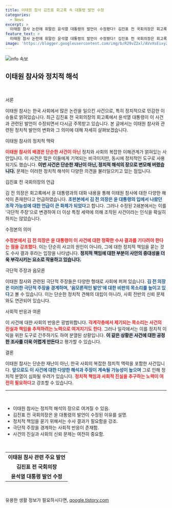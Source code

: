 ```yaml
---
title: 이태원 참사 김진표 회고록 속 대통령 발언 수정
categories:
  - News
excerpt: >
  이태원 참사 논란에 휘말린 윤석열 대통령의 발언이 수정됐다! 김진표 전 국회의장은 회고록에서 특정 세력 조작 가능성을 ‘극단적 주장’으로 변경, 정치적 책임 조사가 필요하다고 강조했다. 과연 진실은 무엇일까?
feature_text: >
  이태원 참사 논란에 휘말린 윤석열 대통령의 발언이 수정됐다! 김진표 전 국회의장은 회고록에서 특정 세력 조작 가능성을 ‘극단적 주장’으로 변경, 정치적 책임 조사가 필요하다고 강조했다. 과연 진실은 무엇일까?
image: 'https://blogger.googleusercontent.com/img/b/R29vZ2xl/AVvXsEixyZcFfHzMRdzZMjFBmAUKJYCLCGyLL1o632UiGVXcaFdKo_bkvkuCioo0uUKlGfBVcT3P84aROyZIXSBEx3Aw5nCQ3pTgDom1WDC4m8eifvWiAmWEEVb4x6G_l8C0QH225ldMjyaFvpxGEBGNO37VmDTDMHGhJPq73UglMfDca1-0aw/s1600/blogspot.png'
---
```


<p><img src="https://blogger.googleusercontent.com/img/b/R29vZ2xl/AVvXsEixyZcFfHzMRdzZMjFBmAUKJYCLCGyLL1o632UiGVXcaFdKo_bkvkuCioo0uUKlGfBVcT3P84aROyZIXSBEx3Aw5nCQ3pTgDom1WDC4m8eifvWiAmWEEVb4x6G_l8C0QH225ldMjyaFvpxGEBGNO37VmDTDMHGhJPq73UglMfDca1-0aw/s1600/blogspot.png" alt="info 속보" /></p>

<h2 data-ke-size="size26">이태원 참사와 정치적 해석</h2>

<p data-ke-size="size16">&nbsp;</p>

<p>서론</p>

<p>이태원 참사는 한국 사회에서 많은 논란을 일으킨 사건으로, 특히 정치적으로 민감한 이슈들로 얽혀있습니다. 최근 김진표 전 국회의장의 회고록에서 윤석열 대통령이 이 사건과 관련된 발언이 수정되면서 다시금 주목받고 있습니다. 본 글에서는 이태원 참사와 관련된 정치적 발언의 변화와 그 의미에 대해 자세히 살펴보겠습니다.</p>

<p>이태원 참사의 정치적 맥락</p>

<p><b><span style="color: #ee2323;">이태원 참사의 배경은 단순한 사건이 아닌</span></b> 정치와 사회의 복잡한 이해관계가 얽혀있는 사안입니다. 이 사건은 많은 이들에게 기억되는 비극이지만, 동시에 정치적인 도구로 사용되기도 했습니다. <b><span style="background-color: #21538527;">이번 사건은 단순한 재난이 아닌, 정치적 해석의 장으로 변모해 버렸습니다.</span></b> 문제는 이러한 정치적 해석이 다양한 의견을 불러일으키고 있는 점입니다.</p>

<p>김진표 전 국회의장의 언급</p>

<p>김 전 의장은 회고록에서 윤 대통령과의 대화 내용을 통해 이태원 참사에 대한 다양한 해석이 존재한다고 언급하였습니다. <b><span style="color: #1a5490;">초판본에서 김 전 의장은 윤 대통령의 입에서 나왔던 조작 가능성에 대한 언급이 큰 화제가 되었다</span></b>고 합니다. 그러나 수정된 2쇄본에서는 이를 ‘극단적 주장’으로 변경하여 더 이상 특정 세력에 의해 조작된 사건이라는 인식을 확실히 하지는 않았습니다.</p>

<p>수정본의 의미</p>

<p><b><span style="color: #ee2323;">수정본에서 김 전 의장은 윤 대통령이 이 사건에 대한 정확한 수사 결과를 기다려야 한다는 점을 강조했다</span></b>. 이는 단순히 사고의 원인이 아니라, 그에 대한 정치적 책임을 묻는 것도 수사 결과 후라는 입장을 나타냅니다. <b><span style="background-color: #21538527;">정치적 책임에 대한 부분이 사안의 중대성을 더욱 부각시키는 요소로 작용하고 있습니다.</span></b></p>

<p>극단적 주장과 음모론</p>

<p>이태원 참사와 관련된 극단적 주장들은 다양한 형태로 사회에 퍼져 있습니다. <b><span style="color: #1a5490;">김 전 의장은 이러한 극단적 주장을 경계하며, '음모론적인 발언'에 대한 비판의 목소리를 높이고 있다</span></b>고 볼 수 있습니다. 이는 단순한 정치적 견해의 대립이 아니라, 사회 전반의 신뢰 문제와도 연관되어 있습니다.</p>

<p>사회적 반응과 여론</p>

<p>이 사건에 대한 사회의 반응은 광범위합니다. <b><span style="color: #ee2323;">각계각층에서 제기되는 목소리는 사건의 진실과 책임을 추적하려는 노력으로 여겨지기도 한다</span></b>. 그러나 일각에서는 이를 정치적 이익을 위한 도구로 간주하기도 하여 분열된 상황입니다. <b><span style="background-color: #21538527;">이 같은 상황은 사건에 대한 공정한 조사를 더욱 어렵게 만든다</span></b>고 평가할 수 있습니다.</p>

<p>결론</p>

<p>이태원 참사는 단순한 재난이 아닌, 한국 사회의 복잡한 정치적 맥락을 포함한 사건입니다. <b><span style="color: #1a5490;">앞으로도 이 사건에 대한 다양한 해석과 주장이 계속될 가능성이 높으며</span></b> 그로 인해 정치적 분열이 심화될 우려가 있습니다. <b><span style="color: #ee2323;">정치적 책임과 사회적 진실을 추구하는 노력이 여전히 필요하다</span></b>고 강조할 수 있습니다. </p>

<p data-ke-size="size16"></p>

<hr>

<p data-ke-size="size16">&nbsp;</p>

<ul>
    <li>이태원 참사는 정치적 해석의 장으로 여겨질 수 있음.</li>
    <li>김진표 전 국회의장은 윤 대통령의 발언이 수정된 이유를 설명.</li>
    <li>정치적 책임을 묻기 위해서는 수사 결과가 필요함을 강조.</li>
    <li>극단적 주장을 경계하는 사회적 반응이 존재함.</li>
    <li>사건의 진실과 사회의 신뢰 문제는 여전히 중요함.</li>
</ul>

<p data-ke-size="size16">&nbsp;</p>

<table style="width: 100%;">
    <tr>
        <td style="text-align: center; height: 17px;"><b>이태원 참사 관련 주요 발언</b></td>
    </tr>
    <tr>
        <td style="text-align: center; height: 17px;"><b>김진표 전 국회의장</b></td>
    </tr>
    <tr>
        <td style="text-align: center; height: 17px;"><b>윤석열 대통령 발언 수정</b></td>
    </tr>
</table>

<p data-ke-size="size16">&nbsp;</p>
유용한 생활 정보가 필요하시다면, <a href="https://qoogle.tistory.com" rel="dofollow">qoogle.tistory.com</a>


